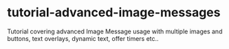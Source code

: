 # tutorial-advanced-image-messages
Tutorial covering advanced Image Message usage with multiple images and buttons, text overlays, dynamic text, offer timers etc..
